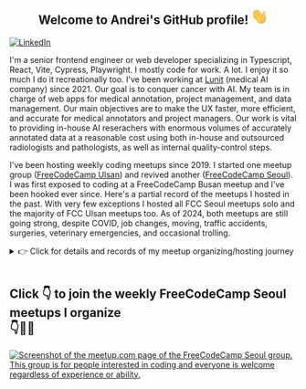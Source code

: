 <div >
  <h2 align="center"> Welcome to Andrei's GitHub profile! <img src="https://github.com/ABSphreak/ABSphreak/blob/master/gifs/Hi.gif" width="30px"></h2>
  <section>
    <a href="https://www.linkedin.com/in/drecali/" target="_blank">
      <img src="https://img.shields.io/badge/LinkedIn-%230077B5.svg?&style=flat-square&logo=linkedin&logoColor=white" alt="LinkedIn">
    </a>
  </section>

  <section>
    <p>I'm a senior frontend engineer or web developer specializing in Typescript, React, Vite, Cypress, Playwright. I mostly code for work. A lot. I enjoy it so much I do it recreationally too. I've been working at <a href="https://lunit.io/en" target="_blank">Lunit</a> (medical AI company) since 2021. Our goal is to conquer cancer with AI. My team is in charge of web apps for medical annotation, project management, and data management. Our main objectives are to make the UX faster, more efficient, and accurate for medical annotators and project managers. Our work is vital to providing in-house AI reserachers with enormous volumes of accurately annotated data at a reasonable cost using both in-house and outsourced radiologists and pathologists, as well as internal quality-control steps.</p>
  </section>

  <p>I've been hosting weekly coding meetups since 2019. I started one meetup group (<a href="https://www.facebook.com/groups/freecodecamp.ulsan" target="_blank">FreeCodeCamp Ulsan</a>) and revived another (<a href="https://meetup.com/fccseoul" target="_blank">FreeCodeCamp Seoul</a>). I was first exposed to coding at a FreeCodeCamp Busan meetup and I've been hooked ever since. Here's a partial record of the meetups I hosted in the past. With very few exceptions I hosted all FCC Seoul meetups solo and the majority of FCC Ulsan meetups too. As of 2024, both meetups are still going strong, despite COVID, job changes, moving, traffic accidents, surgeries, veterinary emergencies, and occasional trolling.</p>

<details>
  
  <summary>👉 Click for details and records of my meetup organizing/hosting journey</summary>

## [FreeCodeCamp Seoul](https://meetup.com/fccseoul)
  
Organizer/host from May 2020 to present.
  
When I moved to Seoul after 1 year of hosting FCC Ulsan events, I was surprised the FCC Seoul group was on a 3-year hiatus despite being in a world-class city in a technological powerhouse, so I resumed meetups following proper local social distancing policies. At FCC Seoul, I met a lot of great people. The meetups and community have helped me and others find better jobs, change careers, or discover the joys of coding. I still run the weekly IRL meetups while two co-admins help run the Discord community which one of them created.

<details>
  
  <summary>FreeCodeCamp Seoul events</summary>
  
1. 2024 Oct 27 Sun - https://www.meetup.com/fccseoul/events/303876855/
1. 2024 Oct 13 Sun - https://www.meetup.com/fccseoul/events/303595850/
1. 2024 Oct 6 Sun - https://www.meetup.com/fccseoul/events/303456259/
1. 2024 Sep 29 Sun - https://www.meetup.com/fccseoul/events/303168152/
1. 2024 Sep 22 Sun - https://www.meetup.com/fccseoul/events/303169299/
1. 2024 Sep 15 Sun - https://www.meetup.com/fccseoul/events/298718671/
1. 2024 Sep 1 Sun - https://www.meetup.com/fccseoul/events/302782274/
1. 2024 Aug 25 Sun - https://www.meetup.com/fccseoul/events/302785865/
1. 2024 Aug 18 Sun - https://www.meetup.com/fccseoul/events/302506114/
1. 2024 Aug 11 Sun - https://www.meetup.com/fccseoul/events/301266807/
1. 2024 Aug 4 Sun - https://www.meetup.com/fccseoul/events/301266806/
1. 2024 Jun 30 Sun - https://www.meetup.com/fccseoul/events/301266801/
1. 2024 Jun 23 Sun - https://www.meetup.com/fccseoul/events/301266800/
1. 2024 Jun 16 Sun - https://www.meetup.com/fccseoul/events/301266794/
1. 2024 Jun 9 Sun - https://www.meetup.com/fccseoul/events/301266793/
1. 2024 Jun 2 Sun - https://www.meetup.com/fccseoul/events/300990720/
1. 2024 May 19 Sun - https://www.meetup.com/fccseoul/events/300140116/
1. 2024 May 12 Sun - https://www.meetup.com/fccseoul/events/300140009/
1. 2024 Apr 28 Sun - https://www.meetup.com/fccseoul/events/300139969/
1. 2024 Apr 21 Sun - https://www.meetup.com/fccseoul/events/300139940/
1. 2024 Apr 14 Sun - https://www.meetup.com/fccseoul/events/299728137/
1. 2024 Mar 31 Sun - https://www.meetup.com/fccseoul/events/299252373/
1. 2024 Mar 24 Sun - https://www.meetup.com/fccseoul/events/299252354/
1. 2024 Mar 17 Sun - https://www.meetup.com/fccseoul/events/299252270/
1. 2024 Mar 10 Sun - https://www.meetup.com/fccseoul/events/299252269/
1. 2024 Mar 3 Sun - https://www.meetup.com/fccseoul/events/298975449/
1. 2024 Feb 25 Sun - https://www.meetup.com/fccseoul/events/299252267/
1. 2024 Feb 18 Sun - https://www.meetup.com/fccseoul/events/299130937/
1. 2024 Feb 11 Sun - https://www.meetup.com/fccseoul/events/299006248/
1. 2024 Feb 4 Sun - https://www.meetup.com/fccseoul/events/298856537/
1. 2024 Jan 28 Sun - https://www.meetup.com/fccseoul/events/298555379/
1. 2024 Jan 21 Sun - https://www.meetup.com/fccseoul/events/298555361/
1. 2024 Jan 14 Sun - https://www.meetup.com/fccseoul/events/298101742/
1. 2024 Jan 7 Sun - https://www.meetup.com/fccseoul/events/298028240/
1. 2023 Dec 31 Sun - https://www.meetup.com/fccseoul/events/298130002/
1. 2023 Dec 24 Sun - https://www.meetup.com/fccseoul/events/297996085/
1. 2023 Dec 17 Sun - https://www.meetup.com/fccseoul/events/297732204/
1. 2023 Dec 10 Sun - https://www.meetup.com/fccseoul/events/297479627/
1. 2023 Nov 5 Sun - https://www.meetup.com/fccseoul/events/296775153/
1. 2023 Oct 29 Sun - https://www.meetup.com/fccseoul/events/296832009/
1. 2023 Oct 22 Sun - https://www.meetup.com/fccseoul/events/296482030/
1. 2023 Oct 15 Sun - https://www.meetup.com/fccseoul/events/296328050/
1. 2023 Oct 8 Sun - https://www.meetup.com/fccseoul/events/296178129/
1. 2023 Sep 24 Sun - https://www.meetup.com/fccseoul/events/296155864/
1. 2023 Sep 17 Sun - https://www.meetup.com/fccseoul/events/295875145/
1. 2023 Sep 10 Sun - https://www.meetup.com/fccseoul/events/295580945/
1. 2023 Sep 3 Sun - https://www.meetup.com/fccseoul/events/295713052/
1. 2023 Aug 27 Sun - https://www.meetup.com/fccseoul/events/294695724/
1. 2023 Aug 20 Sun - https://www.meetup.com/fccseoul/events/294756577/
1. 2023 Aug 13 Sun - https://www.meetup.com/fccseoul/events/294738929/
1. 2023 Jul 9 Sun - https://www.meetup.com/fccseoul/events/294422438/
1. 2023 Jun 25 Sun - https://www.meetup.com/fccseoul/events/294274866/
1. 2023 Jun 18 Sun - https://www.meetup.com/fccseoul/events/294134719/
1. 2023 Jun 11 Sun - https://www.meetup.com/fccseoul/events/293907213/
1. 2023 Jun 4 Sun - https://www.meetup.com/fccseoul/events/293543768/
1. 2023 May 28 Sun - https://www.meetup.com/fccseoul/events/293231681/
1. 2023 May 21 Sun - https://www.meetup.com/fccseoul/events/293227682/
1. 2023 May 14 Sun - https://www.meetup.com/fccseoul/events/293272892/
1. 2023 May 7 Sun - https://www.meetup.com/fccseoul/events/293227681/
1. 2023 Apr 30 Sun - https://www.meetup.com/fccseoul/events/292969688/
1. 2023 Apr 23 Sun - https://www.meetup.com/fccseoul/events/292757454/
1. 2023 Apr 16 Sun - https://www.meetup.com/fccseoul/events/292005313/
1. 2023 Apr 9 Sun - https://www.meetup.com/fccseoul/events/291037256/
1. 2023 Apr 2 Sun - https://www.meetup.com/fccseoul/events/291037254/
1. 2023 Mar 26 Sun - https://www.meetup.com/fccseoul/events/291037246/
1. 2023 Mar 22 Wed - https://www.meetup.com/fccseoul/events/292209605/
1. 2023 Mar 19 Sun - https://www.meetup.com/fccseoul/events/291880115/
1. 2023 Mar 18 Sat - https://www.meetup.com/fccseoul/events/292209531/
1. 2023 Mar 12 Sun - https://www.meetup.com/fccseoul/events/291043225/
1. 2023 Mar 5 Sun - https://www.meetup.com/fccseoul/events/291713181/
1. 2023 Feb 26 Sun - https://www.meetup.com/fccseoul/events/291441856/
1. 2023 Feb 19 Sun - https://www.meetup.com/fccseoul/events/291223536/
1. 2023 Feb 12 Sun - https://www.meetup.com/fccseoul/events/291000806/
1. 2023 Jan 29 Sun - https://www.meetup.com/fccseoul/events/290894767/
1. 2023 Jan 15 Sun - https://www.meetup.com/fccseoul/events/290642298/
1. 2023 Jan 8 Sun - https://www.meetup.com/fccseoul/events/290662245/
1. 2023 Jan 1 Sun - https://www.meetup.com/fccseoul/events/290575819/
1. 2022 DEC 18 SUN - https://www.facebook.com/events/608730427678989
1. 2022 DEC 11 SUN - https://www.facebook.com/events/475990877972017
1. 2022 DEC 4 SUN - https://www.facebook.com/events/688815592458061
1. 2022 NOV 27 SUN - https://www.facebook.com/events/683641159759604
1. 2021 NOV 28 SUN - https://www.facebook.com/events/294614789092233
1. 2021 NOV 21 SUN - https://www.facebook.com/events/882282915824251
1. 2021 NOV 13 SAT - https://www.facebook.com/events/3004853086497073
1. 2021 NOV 7 SUN - https://www.facebook.com/events/472405154120076
1. 2020 NOV 22 SUN - https://www.facebook.com/events/1068679700228199
1. 2020 NOV 15 SUN - https://www.facebook.com/events/361641958456508
1. 2020 NOV 7 SAT - https://www.facebook.com/events/692766751351607
1. 2020 NOV 1 SUN - https://www.facebook.com/events/2784351441891859
1. 2020 OCT 24 SAT - https://www.facebook.com/events/678956623033834
1. 2020 OCT 18 SUN - https://www.facebook.com/events/345668783167267
1. 2020 OCT 10 SAT - https://www.facebook.com/events/667579500565294
1. 2020 AUG 15 SAT - https://www.facebook.com/events/226945555371791
1. 2020 AUG 8 SAT - https://www.facebook.com/events/976946076103740
1. 2020 AUG 1 SAT - https://www.facebook.com/events/220228099231981
1. 2020 JUL 25 SAT - https://www.facebook.com/events/3080414538661820
1. 2020 JUL 18 SAT - https://www.facebook.com/events/288108429068797
1. 2020 JUL 11 SAT - https://www.facebook.com/events/870926030066144
1. 2020 JUL 4 SAT - https://www.facebook.com/events/197505181594717
1. 2020 JUN 27 SAT - https://www.facebook.com/events/2960259664065808
1. 2020 JUN 20 SAT - https://www.facebook.com/events/619195342137617
1. 2020 JUN 13 SAT - https://www.facebook.com/events/264218724686414
1. 2020 JUN 6 SAT - https://www.facebook.com/events/3012948318773844
1. 2020 MAY 30 SAT - https://www.facebook.com/events/185153096078753
  
</details>

## [FreeCodeCamp Ulsan](https://www.facebook.com/groups/freecodecamp.ulsan)

Organizer/host from Jan 2019 to Feb 2020.

I started FreeCodeCamp Ulsan group because I was first exposed to coding at a FreeCodeCamp Busan right when I was dissatisfied with my career. There, I found a supportive and motivating community that helped keep me consistent and change careers. I wanted to help others discover the joys of coding and find more fulfilling careers. Obviously, nerding out with others was a bonus. When I left Ulsan, I handed leadership to my trusted co-organizers.

<details>
  
  <summary>FreeCodeCamp Ulsan events</summary>
  
1. 2020 FEB 8 SAT - https://www.facebook.com/events/1486583831491241
1. 2020 FEB 1 SAT - https://www.facebook.com/events/768520193643290
1. 2020 JAN 18 SAT - https://www.facebook.com/events/1053594474978557
1. 2020 JAN 11 SAT - https://www.facebook.com/events/467956673868566
1. 2020 JAN 4 SAT - https://www.facebook.com/events/468752350712911
1. 2019 DEC 28 SAT - https://www.facebook.com/events/2679361818949453
1. 2019 DEC 21 SAT - https://www.facebook.com/events/2427779717348302
1. 2019 DEC 14 SAT - https://www.facebook.com/events/2424167874518758
1. 2019 DEC 7 SAT - https://www.facebook.com/events/968524553518510
1. 2019 NOV 23 SAT- https://www.facebook.com/events/2498215200292704
1. 2019 NOV 16 SAT - https://www.facebook.com/events/425722708373485
1. 2019 NOV 9 SAT - https://www.facebook.com/events/781352555636068
1. 2019 NOV 2 SAT - https://www.facebook.com/events/767181513743932
1. 2019 OCT 26 SAT - https://www.facebook.com/events/1712032682263058
1. 2019 OCT 19 SAT- https://www.facebook.com/events/380836979471742
1. 2019 OCT 5 SAT - https://www.facebook.com/events/461580741235227
1. 2019 SEP 28 SAT - https://www.facebook.com/events/356272135252826
1. 2019 AUG 10 SAT - https://www.facebook.com/events/715688548854015
1. 2019 AUG 3 SAT - https://www.facebook.com/events/476428349822758
1. 2019 JUL 27 SAT - https://www.facebook.com/events/380185899362648
1. 2019 JUL 20 SAT - https://www.facebook.com/events/384183678968771
1. 2019 JUL 13 SAT - https://www.facebook.com/events/1305824136232967
1. 2019 JUL 6 SAT - https://www.facebook.com/events/2210212865698469
1. 2019 JUN 29 SAT https://www.facebook.com/events/369416957046562
1. 2019 JUN 22 SAT - https://www.facebook.com/events/427346884484209
1. 2019 JUN 15 SAT - https://www.facebook.com/events/1043844455821581
1. 2019 JUN 8 SAT - https://www.facebook.com/events/425422424678440
1. 2019 JUN 1 SAT - https://www.facebook.com/events/2169712109986710
1. 2019 MAY 25 SAT - https://www.facebook.com/events/1715945848508091
1. 2019 MAY 18 SAT - https://www.facebook.com/events/411187439610631
1. 2019 MAY 11 SAT - https://www.facebook.com/events/357947668165977
1. 2019 MAY 4 SAT - https://www.facebook.com/events/851382308545797
1. 2019 APR 27 SAT - https://www.facebook.com/events/416869109103415
1. 2019 APR 20 SAT - https://www.facebook.com/events/801584136879473
1. 2019 APR 13 SAT - https://www.facebook.com/events/2241581785906346
1. 2019 APR 6 SAT - https://www.facebook.com/events/1081253122082568
1. 2019 MAR 30 SAT - https://www.facebook.com/events/2344898572433265
1. 2019 MAR 23 SAT - https://www.facebook.com/events/757856387941277
1. 2019 MAR 16 SAT - https://www.facebook.com/events/1315624625255791
1. 2019 MAR 9 SAT - https://www.facebook.com/events/1958538311119499
1. 2019 MAR 2 SAT - https://www.facebook.com/events/2124057011008213
1. 2019 FEB 23 SAT - https://www.facebook.com/events/617034408727706
1. 2019 FEB 16 SAT - https://www.facebook.com/events/283933775608458
1. 2019 FEB 9 SAT - https://www.facebook.com/events/555714854913025
1. 2019 FEB 2 SAT - https://www.facebook.com/events/603321203454912
1. 2019 JAN 26 SAT - https://www.facebook.com/events/796508954023120
  
</details>

</details>

  <section>
    <br />
    <h2>Click 👇 to join the weekly FreeCodeCamp Seoul meetups I organize <br /> 👇🧑‍💻</h2>
    <a href="https://meetup.com/fccseoul" target="_blank">
      <img src="https://github.com/user-attachments/assets/484a2f9d-213d-4837-b757-5690da1318a8" alt="Screenshot of the meetup.com page of the FreeCodeCamp Seoul group. This group is for people interested in coding and everyone is welcome regardless of experience or ability.">
    </a>
  </section>

</div>

<!--
**drecali/drecali** is a ✨ _special_ ✨ repository because its `README.md` (this file) appears on your GitHub profile.

Here are some ideas to get you started:

- 🔭 I’m currently working on ...
- 🌱 I’m currently learning ...
- 👯 I’m looking to collaborate on ...
- 🤔 I’m looking for help with ...
- 💬 Ask me about ...
- 📫 How to reach me: ...
- 😄 Pronouns: ...
- ⚡ Fun fact: ...
-->

<!-- Inspiration and initial code/content from https://github.com/TylerTrott/TylerTrott -->
